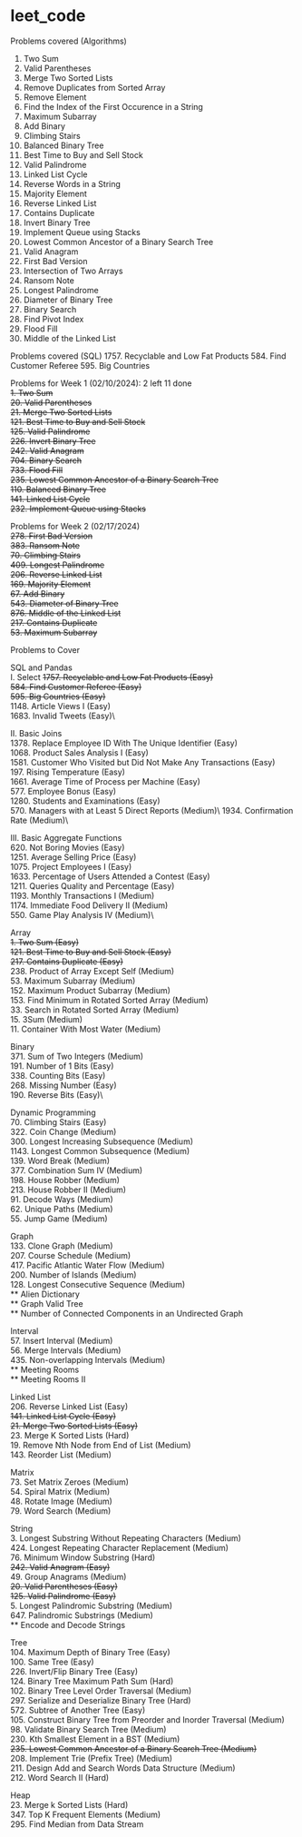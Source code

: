 # leet_code

Problems covered (Algorithms)
1. Two Sum
20. Valid Parentheses
21. Merge Two Sorted Lists
26. Remove Duplicates from Sorted Array
27. Remove Element
28. Find the Index of the First Occurence in a String
53. Maximum Subarray
67. Add Binary
70. Climbing Stairs
110. Balanced Binary Tree
121. Best Time to Buy and Sell Stock
125. Valid Palindrome
141. Linked List Cycle
151. Reverse Words in a String
169. Majority Element
206. Reverse Linked List
217. Contains Duplicate
226. Invert Binary Tree
232. Implement Queue using Stacks
235. Lowest Common Ancestor of a Binary Search Tree
242. Valid Anagram
278. First Bad Version
349. Intersection of Two Arrays
383. Ransom Note
409. Longest Palindrome
543. Diameter of Binary Tree
704. Binary Search
724. Find Pivot Index
733. Flood Fill
876. Middle of the Linked List

Problems covered (SQL)
1757. Recyclable and Low Fat Products
584. Find Customer Referee
595. Big Countries

Problems for Week 1 (02/10/2024): 2 left 11 done<br />
<strike>1. Two Sum</strike><br />
<strike>20. Valid Parentheses</strike><br />
<strike>21. Merge Two Sorted Lists</strike><br />
<strike>121. Best Time to Buy and Sell Stock</strike><br />
<strike>125. Valid Palindrome</strike><br />
<strike>226. Invert Binary Tree</strike><br />
<strike>242. Valid Anagram</strike><br />
<strike>704. Binary Search</strike><br />
<strike>733. Flood Fill</strike><br />
<strike>235. Lowest Common Ancestor of a Binary Search Tree</strike><br />
<strike>110. Balanced Binary Tree</strike><br />
<strike>141. Linked List Cycle</strike><br />
<strike>232. Implement Queue using Stacks</strike><br />

Problems for Week 2 (02/17/2024)<br />
<strike>278. First Bad Version</strike><br />
<strike>383. Ransom Note</strike><br />
<strike>70. Climbing Stairs</strike><br />
<strike>409. Longest Palindrome</strike><br />
<strike>206. Reverse Linked List</strike><br />
<strike>169. Majority Element</strike><br />
<strike>67. Add Binary</strike><br />
<strike>543. Diameter of Binary Tree</strike><br />
<strike>876. Middle of the Linked List</strike><br />
<strike>217. Contains Duplicate</strike><br />
<strike>53. Maximum Subarray</strike><br />


Problems to Cover<br />

SQL and Pandas\
I. Select
<strike>1757. Recyclable and Low Fat Products (Easy)</strike>\
<strike>584. Find Customer Referee (Easy)</strike>\
<strike>595. Big Countries (Easy)</strike>\
1148. Article Views I (Easy)\
1683. Invalid Tweets (Easy)\

II. Basic Joins\
1378. Replace Employee ID With The Unique Identifier (Easy)\
1068. Product Sales Analysis I (Easy)\
1581. Customer Who Visited but Did Not Make Any Transactions (Easy)\
197. Rising Temperature (Easy)\
1661. Average Time of Process per Machine (Easy)\
577. Employee Bonus (Easy)\
1280. Students and Examinations (Easy)\
570. Managers with at Least 5 Direct Reports (Medium)\ 
1934. Confirmation Rate (Medium)\

III. Basic Aggregate Functions\
620. Not Boring Movies (Easy)\
1251. Average Selling Price (Easy)\
1075. Project Employees I (Easy)\
1633. Percentage of Users Attended a Contest (Easy)\
1211. Queries Quality and Percentage (Easy)\
1193. Monthly Transactions I (Medium)\
1174. Immediate Food Delivery II (Medium)\
550. Game Play Analysis IV (Medium)\

Array<br />
<strike>1. Two Sum (Easy)</strike><br />
<strike>121. Best Time to Buy and Sell Stock (Easy)</strike><br />
<strike>217. Contains Duplicate (Easy)</strike><br />
238. Product of Array Except Self (Medium)<br />
53. Maximum Subarray (Medium)<br />
152. Maximum Product Subarray (Medium)<br />
153. Find Minimum in Rotated Sorted Array (Medium)<br />
33. Search in Rotated Sorted Array (Medium)<br />
15. 3Sum (Medium)<br />
11. Container With Most Water (Medium)<br />

Binary\
371. Sum of Two Integers (Medium)\
191. Number of 1 Bits (Easy)\
338. Counting Bits (Easy)\
268. Missing Number (Easy)\
190. Reverse Bits (Easy)\

Dynamic Programming<br />
70. Climbing Stairs (Easy)<br />
322. Coin Change (Medium)<br />
300. Longest Increasing Subsequence (Medium)<br />
1143. Longest Common Subsequence (Medium)<br />
139. Word Break (Medium)<br />
377. Combination Sum IV (Medium)<br />
198. House Robber (Medium)<br />
213. House Robber II (Medium)<br />
91. Decode Ways (Medium)<br />
62. Unique Paths (Medium)<br />
55. Jump Game (Medium)<br />

Graph<br />
133. Clone Graph (Medium)<br />
207. Course Schedule (Medium)<br />
417. Pacific Atlantic Water Flow (Medium)<br />
200. Number of Islands (Medium)<br />
128. Longest Consecutive Sequence (Medium)<br />
** Alien Dictionary<br />
** Graph Valid Tree<br />
** Number of Connected Components in an Undirected Graph<br />

Interval<br />
57. Insert Interval (Medium)<br />
56. Merge Intervals (Medium)<br />
435. Non-overlapping Intervals (Medium)<br />
** Meeting Rooms<br />
** Meeting Rooms II<br />

Linked List<br />
206. Reverse Linked List (Easy)<br />
<strike>141. Linked List Cycle (Easy)<br /></strike>
<strike>21. Merge Two Sorted Lists (Easy)</strike><br />
23. Merge K Sorted Lists (Hard)<br />
19. Remove Nth Node from End of List (Medium)<br />
143. Reorder List (Medium)<br />

Matrix<br />
73. Set Matrix Zeroes (Medium)<br />
54. Spiral Matrix (Medium)<br />
48. Rotate Image (Medium)<br />
79. Word Search (Medium)<br />

String<br />
3. Longest Substring Without Repeating Characters (Medium)<br />
424. Longest Repeating Character Replacement (Medium)<br />
76. Minimum Window Substring (Hard)<br />
<strike>242. Valid Anagram (Easy)</strike><br />
49. Group Anagrams (Medium)<br />
<strike>20. Valid Parentheses (Easy)</strike><br />
<strike>125. Valid Palindrome (Easy)</strike><br />
5. Longest Palindromic Substring (Medium)<br />
647. Palindromic Substrings (Medium)<br />
** Encode and Decode Strings <br />

Tree<br />
104. Maximum Depth of Binary Tree (Easy)<br />
100. Same Tree (Easy)<br />
226. Invert/Flip Binary Tree (Easy)<br />
124. Binary Tree Maximum Path Sum (Hard)<br />
102. Binary Tree Level Order Traversal (Medium)<br />
297. Serialize and Deserialize Binary Tree (Hard)<br />
572. Subtree of Another Tree (Easy)<br />
105. Construct Binary Tree from Preorder and Inorder Traversal (Medium)<br />
98. Validate Binary Search Tree (Medium)<br />
230. Kth Smallest Element in a BST (Medium)<br />
<strike>235. Lowest Common Ancestor of a Binary Search Tree (Medium)<br /></strike>
208. Implement Trie (Prefix Tree) (Medium)<br />
211. Design Add and Search Words Data Structure (Medium)<br />
212. Word Search II (Hard)<br />

Heap<br />
23. Merge k Sorted Lists (Hard)<br />
347. Top K Frequent Elements (Medium)<br />
295. Find Median from Data Stream<br />

